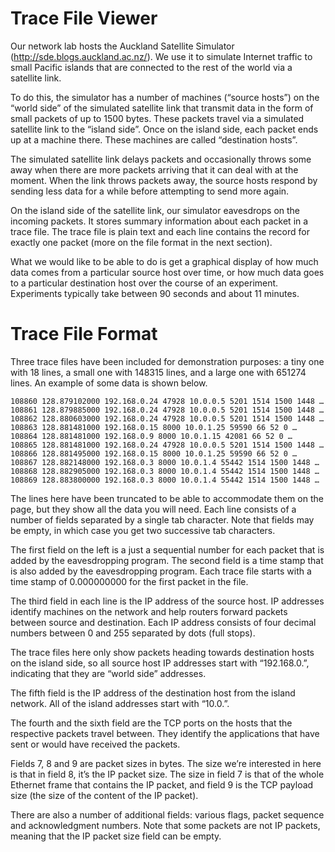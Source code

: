 # Trace File Viewer


Our network lab hosts the Auckland Satellite Simulator (http://sde.blogs.auckland.ac.nz/).
We use it to simulate Internet traffic to small Pacific islands that are connected
to the rest of the world via a satellite link.

To do this, the simulator has a number of machines (“source hosts”) on the
“world side” of the simulated satellite link that transmit data in the form of small
packets of up to 1500 bytes. These packets travel via a simulated
satellite link to the “island side”. Once on the island side, each packet ends up at
a machine there. These machines are called “destination hosts”.

The simulated satellite link delays packets and occasionally throws some away
when there are more packets arriving that it can deal with at the moment. When
the link throws packets away, the source hosts respond by sending less data for
a while before attempting to send more again.

On the island side of the satellite link, our simulator eavesdrops on the incoming
packets. It stores summary information about each packet in a trace file. The
trace file is plain text and each line contains the record for exactly one packet
(more on the file format in the next section).

What we would like to be able to do is get a graphical display of how much data
comes from a particular source host over time, or how much data goes to a
particular destination host over the course of an experiment. Experiments
typically take between 90 seconds and about 11 minutes.

# Trace File Format

Three trace files have been included for demonstration purposes: a tiny one with 18
lines, a small one with 148315 lines, and a large one with 651274 lines.
An example of some data is shown below.

```
108860 128.879102000 192.168.0.24 47928 10.0.0.5 5201 1514 1500 1448 …
108861 128.879885000 192.168.0.24 47928 10.0.0.5 5201 1514 1500 1448 …
108862 128.880603000 192.168.0.24 47928 10.0.0.5 5201 1514 1500 1448 …
108863 128.881481000 192.168.0.15 8000 10.0.1.25 59590 66 52 0 …
108864 128.881481000 192.168.0.9 8000 10.0.1.15 42081 66 52 0 …
108865 128.881481000 192.168.0.24 47928 10.0.0.5 5201 1514 1500 1448 …
108866 128.881495000 192.168.0.15 8000 10.0.1.25 59590 66 52 0 …
108867 128.882148000 192.168.0.3 8000 10.0.1.4 55442 1514 1500 1448 …
108868 128.882905000 192.168.0.3 8000 10.0.1.4 55442 1514 1500 1448 …
108869 128.883800000 192.168.0.3 8000 10.0.1.4 55442 1514 1500 1448 …
```

The lines here have been truncated to be able to accommodate them on the
page, but they show all the data you will need. Each line consists of a number of
fields separated by a single tab character. Note that fields may be empty, in
which case you get two successive tab characters.

The first field on the left is a just a sequential number for each packet that is
added by the eavesdropping program. The second field is a time stamp that is
also added by the eavesdropping program. Each trace file starts with a time
stamp of 0.000000000 for the first packet in the file.

The third field in each line is the IP address of the source host. IP addresses
identify machines on the network and help routers forward packets between
source and destination. Each IP address consists of four decimal numbers
between 0 and 255 separated by dots (full stops).

The trace files here only show packets heading towards destination hosts on the
island side, so all source host IP addresses start with “192.168.0.”, indicating
that they are “world side” addresses.

The fifth field is the IP address of the destination host from the island network.
All of the island addresses start with “10.0.”.

The fourth and the sixth field are the TCP ports on the hosts that the respective
packets travel between. They identify the applications that have sent or would
have received the packets.

Fields 7, 8 and 9 are packet sizes in bytes. The size we’re interested in here is
that in field 8, it’s the IP packet size. The size in field 7 is that of the whole
Ethernet frame that contains the IP packet, and field 9 is the TCP payload size
(the size of the content of the IP packet).

There are also a number of additional fields: various flags, packet sequence and
acknowledgment numbers. Note that some packets are not IP packets, meaning that
the IP packet size field can be empty.
